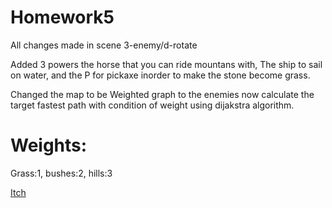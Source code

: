 # Homework5

All changes made in scene 3-enemy/d-rotate

Added 3 powers the horse that you can ride mountans with, The ship to sail on water, and the P for pickaxe inorder to make the stone become grass.

Changed the map to be Weighted graph to the enemies now calculate the target fastest path with condition of weight using dijakstra algorithm.

# Weights:

Grass:1, bushes:2, hills:3

[Itch](https://tornifrog.itch.io/homework5-withdijakstra-3powers)
